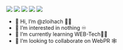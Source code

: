 
[![](https://raw.githubusercontent.com/zloihach/github-profile-summary-cards-example/master/profile-summary-card-output/great_gatsby/0-profile-details.svg)](https://github.com/zloihach/github-profile-summary-cards)
[![](https://raw.githubusercontent.com/zloihach/github-profile-summary-cards-example/master/profile-summary-card-output/great_gatsby/1-repos-per-language.svg)](https://github.com/zloihach/github-profile-summary-cards) [![](https://raw.githubusercontent.com/zloihach/github-profile-summary-cards-example/master/profile-summary-card-output/great_gatsby/2-most-commit-language.svg)](https://github.com/zloihach/github-profile-summary-cards)
[![](https://raw.githubusercontent.com/zloihach/github-profile-summary-cards-example/master/profile-summary-card-output/great_gatsby/3-stats.svg)](https://github.com/zloihach/github-profile-summary-cards) [![](https://raw.githubusercontent.com/zloihach/github-profile-summary-cards-example/master/profile-summary-card-output/great_gatsby/4-productive-time.svg)](https://github.com/zloihach/github-profile-summary-cards)


- 👋 Hi, I’m @zloihach 🧔🏽
- 👀 I’m interested in nothing ♾️
- 🌱 I’m currently learning WEB-Tech👨‍💻
- 💞️ I’m looking to collaborate on WebPR 🕸️
<!---
zloihach/zloihach is a ✨ special ✨ repository because its `README.md` (this file) appears on your GitHub profile.
You can click the Preview link to take a look at your changes.
--->
